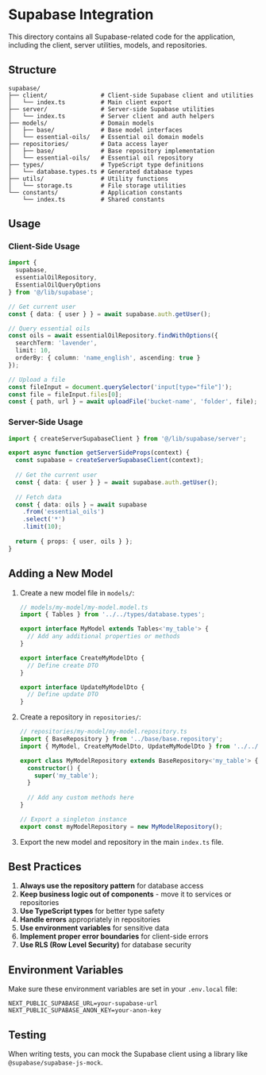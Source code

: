 # Supabase Integration

This directory contains all Supabase-related code for the application, including the client, server utilities, models, and repositories.

## Structure

```
supabase/
├── client/               # Client-side Supabase client and utilities
│   └── index.ts          # Main client export
├── server/               # Server-side Supabase utilities
│   └── index.ts          # Server client and auth helpers
├── models/               # Domain models
│   ├── base/             # Base model interfaces
│   └── essential-oils/   # Essential oil domain models
├── repositories/         # Data access layer
│   ├── base/             # Base repository implementation
│   └── essential-oils/   # Essential oil repository
├── types/                # TypeScript type definitions
│   └── database.types.ts # Generated database types
├── utils/                # Utility functions
│   └── storage.ts        # File storage utilities
└── constants/            # Application constants
    └── index.ts          # Shared constants
```

## Usage

### Client-Side Usage

```typescript
import { 
  supabase, 
  essentialOilRepository,
  EssentialOilQueryOptions 
} from '@/lib/supabase';

// Get current user
const { data: { user } } = await supabase.auth.getUser();

// Query essential oils
const oils = await essentialOilRepository.findWithOptions({
  searchTerm: 'lavender',
  limit: 10,
  orderBy: { column: 'name_english', ascending: true }
});

// Upload a file
const fileInput = document.querySelector('input[type="file"]');
const file = fileInput.files[0];
const { path, url } = await uploadFile('bucket-name', 'folder', file);
```

### Server-Side Usage

```typescript
import { createServerSupabaseClient } from '@/lib/supabase/server';

export async function getServerSideProps(context) {
  const supabase = createServerSupabaseClient(context);
  
  // Get the current user
  const { data: { user } } = await supabase.auth.getUser();
  
  // Fetch data
  const { data: oils } = await supabase
    .from('essential_oils')
    .select('*')
    .limit(10);
    
  return { props: { user, oils } };
}
```

## Adding a New Model

1. Create a new model file in `models/`:
   ```typescript
   // models/my-model/my-model.model.ts
   import { Tables } from '../../types/database.types';
   
   export interface MyModel extends Tables<'my_table'> {
     // Add any additional properties or methods
   }
   
   export interface CreateMyModelDto {
     // Define create DTO
   }
   
   export interface UpdateMyModelDto {
     // Define update DTO
   }
   ```

2. Create a repository in `repositories/`:
   ```typescript
   // repositories/my-model/my-model.repository.ts
   import { BaseRepository } from '../base/base.repository';
   import { MyModel, CreateMyModelDto, UpdateMyModelDto } from '../../models/my-model/my-model.model';
   
   export class MyModelRepository extends BaseRepository<'my_table'> {
     constructor() {
       super('my_table');
     }
     
     // Add any custom methods here
   }
   
   // Export a singleton instance
   export const myModelRepository = new MyModelRepository();
   ```

3. Export the new model and repository in the main `index.ts` file.

## Best Practices

1. **Always use the repository pattern** for database access
2. **Keep business logic out of components** - move it to services or repositories
3. **Use TypeScript types** for better type safety
4. **Handle errors** appropriately in repositories
5. **Use environment variables** for sensitive data
6. **Implement proper error boundaries** for client-side errors
7. **Use RLS (Row Level Security)** for database security

## Environment Variables

Make sure these environment variables are set in your `.env.local` file:

```
NEXT_PUBLIC_SUPABASE_URL=your-supabase-url
NEXT_PUBLIC_SUPABASE_ANON_KEY=your-anon-key
```

## Testing

When writing tests, you can mock the Supabase client using a library like `@supabase/supabase-js-mock`.
